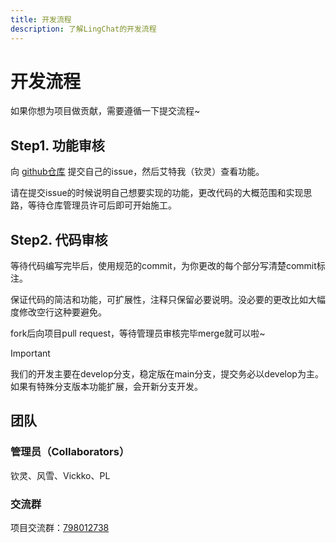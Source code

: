 ```yaml
---
title: 开发流程
description: 了解LingChat的开发流程
---
```


# 开发流程

如果你想为项目做贡献，需要遵循一下提交流程~

## Step1. 功能审核

向 [github仓库](https://github.com/SlimeBoyOwO/LingChat/issues) 提交自己的issue，然后艾特我（钦灵）查看功能。

请在提交issue的时候说明自己想要实现的功能，更改代码的大概范围和实现思路，等待仓库管理员许可后即可开始施工。

## Step2. 代码审核

等待代码编写完毕后，使用规范的commit，为你更改的每个部分写清楚commit标注。

保证代码的简洁和功能，可扩展性，注释只保留必要说明。没必要的更改比如大幅度修改空行这种要避免。

fork后向项目pull request，等待管理员审核完毕merge就可以啦~

> [!IMPORTANT]
> 我们的开发主要在develop分支，稳定版在main分支，提交务必以develop为主。如果有特殊分支版本功能扩展，会开新分支开发。

## 团队

### 管理员（Collaborators）

钦灵、风雪、Vickko、PL

### 交流群

项目交流群：[798012738](https://qm.qq.com/q/7qMQyizxxm)
